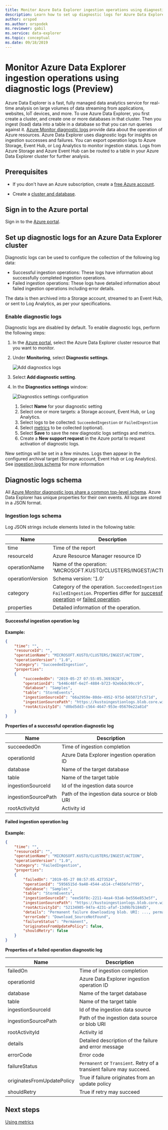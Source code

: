 ```yaml
---
title: Monitor Azure Data Explorer ingestion operations using diagnostic logs
description: Learn how to set up diagnostic logs for Azure Data Explorer to monitor ingestion operations.
author: orspod
ms.author: orspodek
ms.reviewer: gabil
ms.service: data-explorer
ms.topic: conceptual
ms.date: 09/18/2019
---
```


# Monitor Azure Data Explorer ingestion operations using diagnostic logs (Preview)

Azure Data Explorer is a fast, fully managed data analytics service for real-time analysis on large volumes of data streaming from applications, websites, IoT devices, and more. To use Azure Data Explorer, you first create a cluster, and create one or more databases in that cluster. Then you ingest (load) data into a table in a database so that you can run queries against it. [Azure Monitor diagnostic logs](/azure/azure-monitor/platform/diagnostic-logs-overview) provide data about the operation of Azure resources. Azure Data Explorer uses diagnostic logs for insights on ingestion successes and failures. You can export operation logs to Azure Storage, Event Hub, or Log Analytics to monitor ingestion status. Logs from Azure Storage and Azure Event Hub can be routed to a table in your Azure Data Explorer cluster for further analysis.

## Prerequisites

* If you don't have an Azure subscription, create a [free Azure account](https://azure.microsoft.com/free/).

* Create a [cluster and database](create-cluster-database-portal.md).

## Sign in to the Azure portal

Sign in to the [Azure portal](https://portal.azure.com/).

## Set up diagnostic logs for an Azure Data Explorer cluster

Diagnostic logs can be used to configure the collection of the following log data:
* Successful ingestion operations: These logs have information about successfully completed ingestion operations.
* Failed ingestion operations: These logs have detailed information about failed ingestion operations including error details. 

The data is then archived into a Storage account, streamed to an Event Hub, or sent to Log Analytics, as per your specifications.

### Enable diagnostic logs

Diagnostic logs are disabled by default. To enable diagnostic logs, perform the following steps:

1. In the [Azure portal](https://portal.azure.com), select the Azure Data Explorer cluster resource that you want to monitor.
1. Under **Monitoring**, select **Diagnostic settings**.
  
    ![Add diagnostics logs](media/using-diagnostic-logs/add-diagnostic-logs.png)

1. Select **Add diagnostic setting**.
1. In the **Diagnostics settings** window:
 
    ![Diagnostics settings configuration](media/using-diagnostic-logs/configure-diagnostics-settings.png) 

    1. Select **Name** for your diagnostic setting
    1. Select one or more targets: a Storage account, Event Hub, or Log Analytics.
    1. Select logs to be collected: `SucceededIngestion` or `FailedIngestion`
    1. Select [metrics](using-metrics.md) to be collected (optional).   
    1. Select **Save** to save the new diagnostic logs settings and metrics.
    1. Create a **New support request** in the Azure portal to request activation of diagnostic logs.

New settings will be set in a few minutes. Logs then appear in the configured archival target (Storage account, Event Hub or Log Analytics). See [ingestion logs schema](#ingestion-logs-schema) for more information

## Diagnostic logs schema

All [Azure Monitor diagnostic logs share a common top-level schema](/azure/azure-monitor/platform/diagnostic-logs-schema). Azure Data Explorer has unique properties for their own events. All logs are stored in a JSON format.

### Ingestion logs schema

Log JSON strings include elements listed in the following table:

|Name               |Description
|---                |---
|time               |Time of the report
|resourceId         |Azure Resource Manager resource ID
|operationName      |Name of the operation: 'MICROSOFT.KUSTO/CLUSTERS/INGEST/ACTION'
|operationVersion   |Schema version: '1.0' 
|category           |Category of the operation. `SucceededIngestion` or `FailedIngestion`. Properties differ for [successful operation](#successful-ingestion-operation-log) or [failed operation](#failed-ingestion-operation-log).
|properties         |Detailed information of the operation.

#### Successful ingestion operation log

**Example:**

```json
{
    "time": "",
    "resourceId": "",
    "operationName": "MICROSOFT.KUSTO/CLUSTERS/INGEST/ACTION",
    "operationVersion": "1.0",
    "category": "SucceededIngestion",
    "properties":
    {
        "succeededOn": "2019-05-27 07:55:05.3693628",
        "operationId": "b446c48f-6e2f-4884-b723-92eb6dc99cc9",
        "database": "Samples",
        "table": "StormEvents",
        "ingestionSourceId": "66a2959e-80de-4952-975d-b65072fc571d",
        "ingestionSourcePath": "https://kustoingestionlogs.blob.core.windows.net/sampledata/events8347293.json",
        "rootActivityId": "d0bd5dd3-c564-4647-953e-05670e22a81d"
    }
}
```
**Properties of a successful operation diagnostic log**

|Name               |Description
|---                |---
|succeededOn        |Time of ingestion completion
|operationId        |Azure Data Explorer ingestion operation ID
|database           |Name of the target database
|table              |Name of the target table
|ingestionSourceId  |Id of the ingestion data source
|ingestionSourcePath|Path of the ingestion data source or blob URI
|rootActivityId     |Activity id

#### Failed ingestion operation log

**Example:**

```json
{
    "time": "",
    "resourceId": "",
    "operationName": "MICROSOFT.KUSTO/CLUSTERS/INGEST/ACTION",
    "operationVersion": "1.0",
    "category": "FailedIngestion",
    "properties":
    {
        "failedOn": "2019-05-27 08:57:05.4273524",
        "operationId": "5956515d-9a48-4544-a514-cf4656fe7f95",
        "database": "Samples",
        "table": "StormEvents",
        "ingestionSourceId": "eee56f8c-2211-4ea4-93a6-be556e853e5f",
        "ingestionSourcePath": "https://kustoingestionlogs.blob.core.windows.net/sampledata/events5725592.json",
        "rootActivityId": "52134905-947a-4231-afaf-13d9b7b184d5",
        "details": "Permanent failure downloading blob. URI: ..., permanentReason: Download_SourceNotFound, DownloadFailedException: 'Could not find file ...'",
        "errorCode": "Download_SourceNotFound",
        "failureStatus": "Permanent",
        "originatesFromUpdatePolicy": false,
        "shouldRetry": false
    }
}
```

**Properties of a failed operation diagnostic log**

|Name               |Description
|---                |---
|failedOn           |Time of ingestion completion
|operationId        |Azure Data Explorer ingestion operation ID
|database           |Name of the target database
|table              |Name of the target table
|ingestionSourceId  |Id of the ingestion data source
|ingestionSourcePath|Path of the ingestion data source or blob URI
|rootActivityId     |Activity id
|details            |Detailed description of the failure and error message
|errorCode          |Error code 
|failureStatus      |`Permanent` or `Transient`. Retry of a transient failure may succeed.
|originatesFromUpdatePolicy|True if failure originates from an update policy
|shouldRetry        |True if retry may succeed

## Next steps

[Using metrics](using-metrics.md)